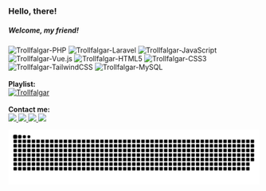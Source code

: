 ### Hello, there!
##### Welcome, my friend!

<div>
  <img alt="Trollfalgar-PHP" src="https://img.shields.io/badge/PHP-777BB4?style=for-the-badge&logo=php&logoColor=white">
  <img alt="Trollfalgar-Laravel" src="https://img.shields.io/badge/Laravel-FF2D20?style=for-the-badge&logo=laravel&logoColor=white">
  <img alt="Trollfalgar-JavaScript" src="https://img.shields.io/badge/JavaScript-F7DF1E?style=for-the-badge&logo=javascript&logoColor=black">
  <img alt="Trollfalgar-Vue.js" src="https://img.shields.io/badge/Vue.js-35495E?style=for-the-badge&logo=vue.js&logoColor=4FC08D">
  <img alt="Trollfalgar-HTML5" src="https://img.shields.io/badge/HTML5-E34F26?style=for-the-badge&logo=html5&logoColor=white">
  <img alt="Trollfalgar-CSS3" src="https://img.shields.io/badge/CSS3-1572B6?style=for-the-badge&logo=css3&logoColor=white">
  <img alt="Trollfalgar-TailwindCSS" src="https://img.shields.io/badge/Tailwind_CSS-38B2AC?style=for-the-badge&logo=tailwind-css&logoColor=white">
  <img alt="Trollfalgar-MySQL" src="https://img.shields.io/badge/MySQL-00000F?style=for-the-badge&logo=mysql&logoColor=white">
</div>

<br>

<div>
  <b>Playlist:</b><br>
  <a href="https://open.spotify.com/playlist/1Apc3ax8PtQoILHL08jJ41?si=4527ea0e9d104d09" target="_blank">
    <img alt="Trollfalgar" src="https://img.shields.io/badge/Spotify-1ED760?&style=for-the-badge&logo=spotify&logoColor=white">
  </a>
</div>

 <br>
 
<div> 
  <b>Contact me:</b><br>
  <a href="https://instagram.com/trollfalgar" target="_blank">
    <img src="https://img.shields.io/badge/-Instagram-%23E4405F?style=for-the-badge&logo=instagram&logoColor=white" target="_blank">
  </a>
  <a href="https://twitter.com/TheTrollfalgar" target="_blank">
    <img src="https://img.shields.io/badge/Twitter-1DA1F2?style=for-the-badge&logo=twitter&logoColor=white" target="_blank">
  </a> 
  <a href="mailto:trollfalgar@gmail.com">
    <img src="https://img.shields.io/badge/Gmail-D14836?style=for-the-badge&logo=gmail&logoColor=white" target="_blank">
  </a>
  <a href="https://www.linkedin.com/in/tiago-the-oliveira" target="_blank">
    <img src="https://img.shields.io/badge/-LinkedIn-%230077B5?style=for-the-badge&logo=linkedin&logoColor=white" target="_blank">
  </a> 
  
 <br>
  
  ![Snake animation](https://github.com/trollfalgar/trollfalgar/blob/output/github-contribution-grid-snake.svg)
</div>
